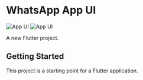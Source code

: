 # WhatsApp App UI

![App UI](https://user-images.githubusercontent.com/16510597/103358889-504d2300-4ae9-11eb-886b-effbee0d7782.jpg)
![App UI](https://user-images.githubusercontent.com/16510597/103358917-5e9b3f00-4ae9-11eb-90ee-1f48568fb20e.jpg)

A new Flutter project.

## Getting Started

This project is a starting point for a Flutter application.


